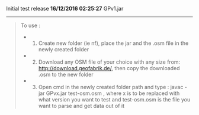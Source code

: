 Initial test release **16/12/2016 02:25:27** GPv1.jar

----------

>To use : 
> - 1) Create new folder (ie nf), place the jar and the .osm file in the newly created folder<br>
> - 2) Download any OSM file of your choice with any size from: http://download.geofabrik.de/, then copy the downloaded .osm to the new folder
> - 3) Open cmd in the newly created folder path and type : javac -jar GPvx.jar test-osm.osm , where x is to be replaced with what version you want to test and test-osm.osm is the file you want to parse and get data out of it
